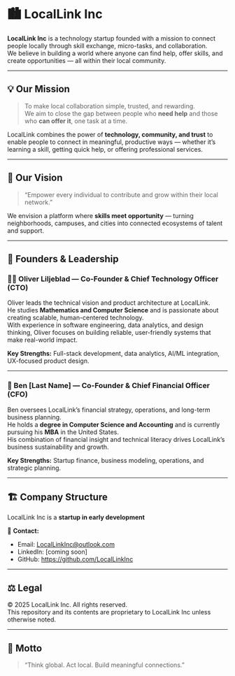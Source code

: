 # 🏙️ LocalLink Inc

**LocalLink Inc** is a technology startup founded with a mission to connect people locally through skill exchange, micro-tasks, and collaboration.  
We believe in building a world where anyone can find help, offer skills, and create opportunities — all within their local community.

---

## 💡 Our Mission

> To make local collaboration simple, trusted, and rewarding.  
We aim to close the gap between people who **need help** and those who **can offer it**, one task at a time.

LocalLink combines the power of **technology, community, and trust** to enable people to connect in meaningful, productive ways — whether it’s learning a skill, getting quick help, or offering professional services.

---

## 🧭 Our Vision

> “Empower every individual to contribute and grow within their local network.”

We envision a platform where **skills meet opportunity** — turning neighborhoods, campuses, and cities into connected ecosystems of talent and support.

---

## 👥 Founders & Leadership

### **🧑‍💻 Oliver Liljeblad — Co-Founder & Chief Technology Officer (CTO)**
Oliver leads the technical vision and product architecture at LocalLink.  
He studies **Mathematics and Computer Science** and is passionate about creating scalable, human-centered technology.  
With experience in software engineering, data analytics, and design thinking, Oliver focuses on building reliable, user-friendly systems that make real-world impact.

**Key Strengths:** Full-stack development, data analytics, AI/ML integration, UX-focused product design.

---

### **💼 Ben [Last Name] — Co-Founder & Chief Financial Officer (CFO)**
Ben oversees LocalLink’s financial strategy, operations, and long-term business planning.  
He holds a **degree in Computer Science and Accounting** and is currently pursuing his **MBA** in the United States.  
His combination of financial insight and technical literacy drives LocalLink’s business sustainability and growth.

**Key Strengths:** Startup finance, business modeling, operations, and strategic planning.

---

## 🏗️ Company Structure

LocalLink Inc is a **startup in early development**

📩 **Contact:**  
- Email: LocalLinkInc@outlook.com
- LinkedIn: [coming soon]  
- GitHub: https://github.com/LocalLinkInc

---

## ⚖️ Legal

© 2025 LocalLink Inc. All rights reserved.  
This repository and its contents are proprietary to LocalLink Inc unless otherwise noted.

---

## 🧠 Motto

> “Think global. Act local. Build meaningful connections.”


